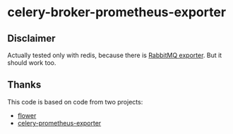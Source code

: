 # celery-broker-prometheus-exporter

## Disclaimer

Actually tested only with redis, because there is [RabbitMQ exporter](https://github.com/kbudde/rabbitmq_exporter).
But it should work too.

## Thanks

This code is based on code from two projects:

* [flower](https://github.com/mher/flower/blob/master/flower/utils/broker.py)
* [celery-prometheus-exporter](https://github.com/zerok/celery-prometheus-exporter)
